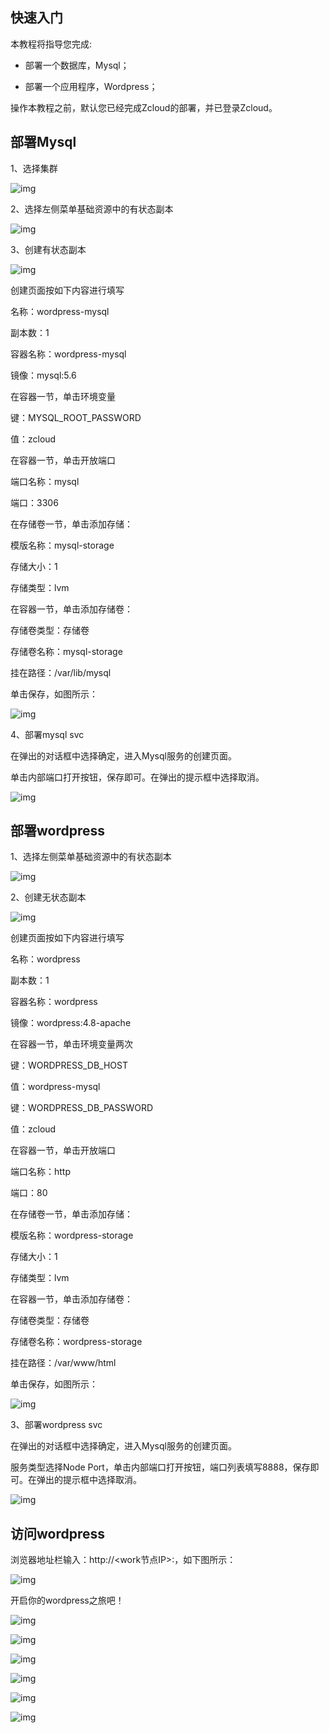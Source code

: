## 快速入门

本教程将指导您完成:

- 部署一个数据库，Mysql；

- 部署一个应用程序，Wordpress；

操作本教程之前，默认您已经完成Zcloud的部署，并已登录Zcloud。

## 部署Mysql

1、选择集群

![img](entry-cluster.png)

2、选择左侧菜单基础资源中的有状态副本

![img](entry-statefulset.png)

3、创建有状态副本

![img](create-statefulset.png)

创建页面按如下内容进行填写

名称：wordpress-mysql

副本数：1

容器名称：wordpress-mysql

镜像：mysql:5.6

在容器一节，单击环境变量

键：MYSQL_ROOT_PASSWORD

值：zcloud

在容器一节，单击开放端口

端口名称：mysql

端口：3306

在存储卷一节，单击添加存储：

模版名称：mysql-storage

存储大小：1

存储类型：lvm

在容器一节，单击添加存储卷：

存储卷类型：存储卷

存储卷名称：mysql-storage

挂在路径：/var/lib/mysql

单击保存，如图所示：

![img](mysql-save.png)

4、部署mysql svc

在弹出的对话框中选择确定，进入Mysql服务的创建页面。

单击内部端口打开按钮，保存即可。在弹出的提示框中选择取消。

![img](mysql-svc-save.png)

## 部署wordpress
1、选择左侧菜单基础资源中的有状态副本

![img](entry-deployment.png)

2、创建无状态副本

![img](create-deployment.png)

创建页面按如下内容进行填写

名称：wordpress

副本数：1

容器名称：wordpress

镜像：wordpress:4.8-apache

在容器一节，单击环境变量两次

键：WORDPRESS_DB_HOST

值：wordpress-mysql

键：WORDPRESS_DB_PASSWORD

值：zcloud

在容器一节，单击开放端口

端口名称：http

端口：80

在存储卷一节，单击添加存储：

模版名称：wordpress-storage

存储大小：1

存储类型：lvm

在容器一节，单击添加存储卷：

存储卷类型：存储卷

存储卷名称：wordpress-storage

挂在路径：/var/www/html

单击保存，如图所示：

![img](wordpress-save.png)

3、部署wordpress svc

在弹出的对话框中选择确定，进入Mysql服务的创建页面。

服务类型选择Node Port，单击内部端口打开按钮，端口列表填写8888，保存即可。在弹出的提示框中选择取消。

![img](wordpress-svc-save.png)

## 访问wordpress

浏览器地址栏输入：http://<work节点IP>:<nodeport>，如下图所示：

![img](wordpress1.png)

开启你的wordpress之旅吧！

![img](wordpress2.png)

![img](wordpress3.png)

![img](wordpress4.png)

![img](wordpress5.png)

![img](wordpress6.png)

![img](wordpress7.png)